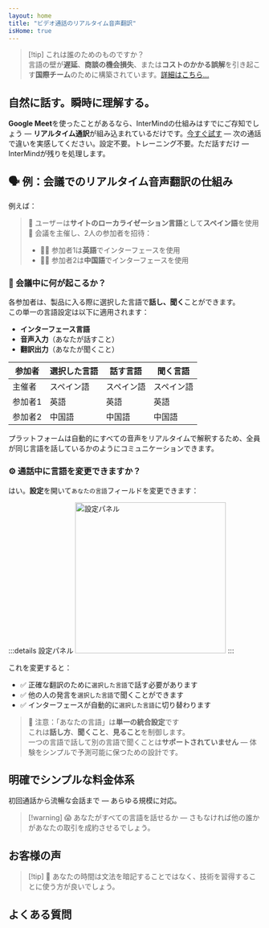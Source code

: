 ```yaml
---
layout: home
title: "ビデオ通話のリアルタイム音声翻訳"
isHome: true
---
```


<!-- title: "同時通訳によるビデオ通話" -->
<!-- text="ビデオ通話でのリアルタイム音声翻訳 — 遅延**なし**、商談の機会損失**なし**、言語の壁**なし**。" -->

<HeroSection
  title="**あらゆる**言語で会議を"
  :typingSpeed="5"
  text="**ビデオ通話**でのリアルタイム音声翻訳 — 高速、明確、境界のないコミュニケーション。">

  <NavButton buttonLabel="仕組みについて" buttonClass="brand" to="/#HowItWorks" />
  <AuthButton text="始める" buttonClass="alt" eventName="im_get_started_attempt"/>
</HeroSection>

<span id="1"></span>
<FeatureBlock :card="{
  title: '翻訳 ≠ 理解。次のレベルがここにあります。',
  details: '言語に関係なく、あなたの声は同じ言語を話すかのように聞かれ、理解されます。',
    items: [
      '✧ [リアルタイム](./product/overview/how-it-works)で自然に、字幕や遅延なしで。',
      '✧ AI搭載の通訳がトーン、意図、業界固有の専門用語を捉えます。',
    ],
  link: './product/overview/what-is-intermind',
  src: {
    light: '/media-kit/animals-cartoon-3-2.png',
    dark: '/1d.png',
  },
  inversion: false
}" />

<span id="2"></span>
<FeatureBlock :card="{
    title: '会議の中の知性',
    details: 'InterMindは多言語通話を明確で検索可能な知識に変換します。',
    items: [
      '✧ **何でも質問** — AIが**会議全体から**答えを見つけます。',
      '✧ タスク、担当者、締切を自動抽出。',
      '✧ 重要なポイントをあらゆる言語で即座に要約。',
    ],
    link: './product/overview/how-it-works#🧩-deep-memory-deep-understanding',
    src: {
      light: '/2l.png',
      dark: '/2d.png',
    },
    inversion: true
  }" />

<span id="3"></span>
<FeatureBlock :card="{
    title: '本格的な会議のために構築 — 単なる会話ではなく',
    details: 'InterMindは[プロフェッショナルグレードのビデオ会議プラットフォーム](./product/overview/video-meeting-platform)であり、軽量なアドオンやプラグインではありません。',
    items: [
      '✧ 1080p解像度、スマートノイズ抑制、スケジューリング、モデレーション、画面共有、録画、字幕、参加者チャット、カレンダー統合 — すべて内蔵、**すぐに使用可能**。',
    ],
    link: './product/overview/video-meeting-platform',
    src: {
      light: '/3l.mp4',
      dark: '/3d.mp4',
    },
    inversion: false
  }" />

<span id="4"></span>
<FeatureBlock
  :card="{
    title: '重要な場面でのプライバシー',
    details:
      'InterMindは信頼が重要な会話のために構築されています — プライバシーとコントロールが最も重要な場面で。',
    items: [
      '✧ [プライバシーゾーン](./product/overview/privacy-architecture) — EU、米国、東南アジア',
      '✧ **データ学習ゼロ**。第三者アクセスなし。'
    ],
    link: './product/overview/privacy-architecture',
    src: {
      light: '/4l.png',
      dark: '/4d.png',
    },
    inversion: true
  }"
/>

> [!tip] これは誰のためのものですか？  
> 言語の壁が**遅延**、**商談の機会損失**、または**コストのかかる誤解**を引き起こす**国際チーム**のために構築されています。[詳細はこちら...](./product/overview/markets)

<span id="HowItWorks"></span>

## 自然に話す。瞬時に理解する。

**Google Meet**を使ったことがあるなら、InterMindの仕組みはすでにご存知でしょう — **リアルタイム通訳**が組み込まれているだけです。[今すぐ試す](#Pricing) — 次の通話で違いを実感してください。設定不要。トレーニング不要。ただ話すだけ — InterMindが残りを処理します。

<FeatureCards :features="[
  {
    title: '**無料でサインアップ**',
    details: '数秒で開始 — クレジットカード不要。',
    icon: {
      light: '/signUp.png',
      dark: '/signUp.png',
    }
  },
  {
    title: '**ミーティングを開始**',
    details: 'ミーティングを作成するか、カレンダーでスケジュール。ダウンロードやインストールは不要。',
    icon: {
      light: '/start.png',
      dark: '/start.png',
    }
  },
  {
    title: '**ゲストを招待**',
    details: 'リンクを共有 — ゲストはクリックして参加するだけ。言語設定は不要。',
    link: '/uae-business/company-registration/accounting-legal',
    icon: {
      light: '/invite.png',
      dark: '/invite.png',
    }
  },
  {
    title: '**あなたの言語で話す**',
    items: [
      '全員が母国語で話す', 
      '全員が相手側の発言を瞬時に通訳されて聞く'
    ],
    icon: {
      light: '/meeting.png',
      dark: '/meeting.png',
    }
  },
]" />

<span id="Example"></span>

## 🗣️ 例：会議でのリアルタイム音声翻訳の仕組み

例えば：

> 🔹 ユーザーは**サイトのローカライゼーション言語**として**スペイン語**を使用  
> 🔹 会議を主催し、2人の参加者を招待：
>
> - 🧑‍💼 参加者1は**英語**でインターフェースを使用
> - 👩‍💻 参加者2は**中国語**でインターフェースを使用

### 🔄 会議中に何が起こるか？

各参加者は、製品に入る際に選択した言語で**話し、聞く**ことができます。  
この単一の言語設定は以下に適用されます：

- **インターフェース言語**
- **音声入力**（あなたが話すこと）
- **翻訳出力**（あなたが聞くこと）

| 参加者    | 選択した言語 | 話す言語    | 聞く言語    |
| --------- | ------------ | ----------- | ----------- |
| 主催者    | スペイン語   | スペイン語  | スペイン語  |
| 参加者1   | 英語         | 英語        | 英語        |
| 参加者2   | 中国語       | 中国語      | 中国語      |

プラットフォームは自動的にすべての音声をリアルタイムで解釈するため、全員が同じ言語を話しているかのようにコミュニケーションできます。

### ⚙️ 通話中に言語を変更できますか？

はい。**設定**を開いて`あなたの言語`フィールドを変更できます：

:::details 設定パネル
<img src="/settings.png" alt="設定パネル" width="300px" />
:::

これを変更すると：

- ✅ 正確な翻訳のために`選択した言語`で話す必要があります
- ✅ 他の人の発言を`選択した言語`で聞くことができます
- ✅ インターフェースが自動的に`選択した言語`に切り替わります

> 📌 注意：「あなたの言語」は**単一の統合設定**です  
> これは**話し方**、**聞くこと**、**見ること**を制御します。  
> 一つの言語で話して別の言語で聞くことは**サポートされていません** — 体験をシンプルで予測可能に保つための設計です。

<span id="Pricing"></span>

## 明確でシンプルな料金体系

初回通話から流暢な会話まで — あらゆる規模に対応。

<PricingPlans :plans="[
  {
    title: '**ベーシック** &nbsp 1ユーザー',
    price: '**無料**',
    details: 'クレジットカード不要',
    items: [
      '**25** 会議',
      '**100** 参加者ビデオ会議 [💬](#3)',
      'ユーザーあたり **30** GB プール型ストレージ',
      'すべての会議を横断検索 [💬](#2)',
      '同時通訳 [💬](#1)',
    ],
  },
  {
    title: '**プロ**  &nbsp 1-99ユーザー',
    price: '**$20** /月/ユーザー、年間請求',
    details: 'または月額$25請求',
    items: [
      '**無制限** 会議',
      '**150** 参加者ビデオ会議 [💬](#3)',
      'ユーザーあたり **2** TB プール型ストレージ',
      'すべての会議を横断検索 [💬](#2)',
      '同時通訳 [💬](#1)',
    ],
  },
  {
    title: '**ビジネス** &nbsp 100+ユーザー',
    price: '**カスタム料金**',
    details: 'プライバシー重視設計',
    items: [
      '**無制限** 会議',
      '**500** 参加者ビデオ会議 [💬](#3)',
      'ユーザーあたり **5** TB プール型ストレージ',
      'すべての会議を横断検索 [💬](#2)',
      '同時通訳 [💬](#1)',
      '**プライバシーゾーン** [💬](#4)',
    ],
  }
]">
<AuthButton text="無料で試す" buttonClass="brand" eventName="im_try_it_attempt"/>
<AuthButton text="今すぐ購入" buttonClass="alt" mode="checkout" eventName="im_buy_now_attempt"/>
<ContactFormModalNav buttonText="チームに相談" buttonClass="alt"/>
</PricingPlans>

> [!warning] 😱 あなたがすべての言語を話せるか — さもなければ他の誰かがあなたの取引を成約させるでしょう。

<span id="Testimonials"></span>

## お客様の声

<AutoScrollTestimonials testimonialsUrl="/testimonials.json"/>

> [!tip] 🥇 あなたの時間は文法を暗記することではなく、技術を習得することに使う方が良いでしょう。

<span id="FAQ"></span>

## よくある質問

<AccordionGroup :items="
[
  {
    q: 'InterMindはどの言語の通訳に対応していますか？',
    a: 'InterMindは以下の19言語で**リアルタイム通訳**に対応しています：<br><br>- العربية (ar) – アラビア語<br>- Čeština (cs) – チェコ語<br>- Deutsch (de) – ドイツ語<br>- English (en) – 英語<br>- Español (es) – スペイン語<br>- Français (fr) – フランス語<br>- हिन्दी (hi) – ヒンディー語<br>- Magyar (hu) – ハンガリー語<br>- Italiano (it) – イタリア語<br>- 日本語 (ja) – 日本語<br>- 한국어 (ko) – 韓国語<br>- Nederlands (nl) – オランダ語<br>- Polski (pl) – ポーランド語<br>- Português (pt) – ポルトガル語<br>- Русский (ru) – ロシア語<br>- Türkçe (tr) – トルコ語<br>- 中文 (zh) – 中国語<br><br>このリストは継続的に拡張されており、メジャーリリースごとに新しい言語が追加されます。'
  },
  {
    q: 'ライセンスユーザーと参加者の違いは何ですか？',
    a: '*ライセンスユーザー*は無料または有料の会議ライセンスを持ち、プランの制限内で会議をスケジュールできます。*参加者*は招待された方で、**アカウントやライセンスは不要**で、どのデバイスからでも**無料で**参加できます。'
  },
  {
    q: '1つのInterMindライセンスで何人が使用できますか？',
    a: '各*ライセンスユーザー*は**無制限の会議**を主催できます。複数のチームメンバーが同時に会議を主催する必要がある場合、それぞれが独自のライセンスが必要です。'
  },
  {
    q: '会議の最大時間はどのくらいですか？',
    a: '全てのプランで会議は最大**24時間**まで実行できます。'
  },
  {
    q: '主催できる会議数に制限はありますか？',
    a: '*無料ベーシック*プランには**25回の無料会議**が含まれています。*プロ*および*ビジネス*プランでは、より多くの参加者と制御機能で無制限の会議を提供します。'
  },
  {
    q: 'InterMindはデータプライバシーとセキュリティをどのように確保していますか？',
    a: 'InterMindは**プライバシー・バイ・デザイン**です。全てのデータは選択された**プライバシーゾーン**（_EU_、_US_、または_アジア_）内で処理・保存されます。[**GDPR**](https://gdpr.eu)、[**CCPA**](https://oag.ca.gov/privacy/ccpa)、UAE PDPLに準拠し、**お客様のコンテンツを**トレーニングやサードパーティアクセスに**使用することはありません**。高度な[プライバシーゾーン制御](./product/overview/privacy-architecture)は**ビジネス**プランで利用可能です。'
  },
  {
    q: 'プランを購入する前にInterMindを試すことはできますか？',
    a: 'もちろんです。*無料ベーシック*プランでは、**同時通訳**や**会議検索**を含む**25回の無料会議**でコア機能に完全アクセスできます。クレジットカードは不要です。いつでもアップグレード可能です。'
  },
  {
    q: 'ヘルプやサポートが必要な場合はどうすればよいですか？',
    a: '[ヘルプセンター](./resources/help)でサポートを利用できます。*ビジネス*ユーザーは専用の連絡先で**優先サポート**を受けられます。'
  },
  {
    q: 'サブスクリプションの管理（アップグレード、ダウングレード、キャンセル）はどのように行いますか？',
    a: '**アカウント設定**からいつでもプランを変更できます。変更は**即座に**有効になります。キャンセルについては、*月額プラン*は請求サイクルの終了時にキャンセルされます。*年額プラン*は**日割り返金**でキャンセルできます。'
  },
  {
    q: 'InterMindをウェビナーや大規模イベントに使用できますか？',
    a: 'はい。*プロ*および*ビジネス*プランは**大規模会議やウェビナー**に最適で、*ビジネス*では最大**500人の参加者**をサポートします。'
  },
]
"/>

<HomeFooter :columns="[
  {
    title: '製品',
    links: [
      { text: '概要', link: './product/overview/what-is-intermind' },
      { text: 'はじめに', link: './product/guide/getting-started' },
      { text: 'お客様の声', link: '#testimonials' },
      { text: '料金', link: '#Pricing' },
    ]
  },
  {
    title: 'サポート',
    links: [
      { text: 'サポートを受ける', link: './resources/help' },
      { text: 'よくある質問', link: '#FAQ' },
      { text: 'サービス状況', link: 'https://status.mind.com/' },
      { text: 'プライバシーポリシー', link: './resources/company/Privacy-Policy' },
      { text: 'AI法的ガイド', link: './resources/company/Legal-Regulations-for-AI-Services' },
      // { text: 'Privacy Settings', link: '#' },
    ]
  },
  {
    title: 'リソース',
    links: [
      // { text: 'Blog', link: './blog' },
      { text: 'ブランドアセット', link: './resources/media-kit' },
      { text: 'AI API / LLMドキュメント', link: 'https://mind.com/llms-full.txt' },
    ]
  },
  {
    title: '会社情報',
    links: [
      { text: '会社概要', link: './resources/company/about' },
      { text: 'チーム', link: './resources/company/team' },
      // { text: 'Careers', link: './resources/company/careers' },
      { text: 'お問い合わせ', link: './resources/company/contacts' }
    ]
  },
]" />